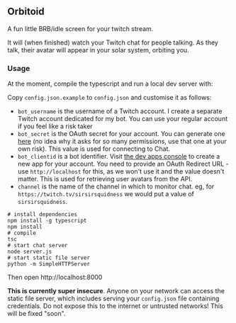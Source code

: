 ## Orbitoid

A fun little BRB/idle screen for your twitch stream.

It will (when finished) watch your Twitch chat for people talking. As they talk, their avatar will appear in your solar system, orbiting you.


### Usage

At the moment, compile the typescript and run a local dev server with:

Copy `config.json.example` to `config.json` and customise it as follows:

* `bot_username` is the username of a Twitch account. I create a separate Twitch account dedicated for my bot. You can use your regular account if you feel like a risk taker
* `bot_secret` is the OAuth secret for your account. You can generate one [here](https://twitchapps.com/tmi/) (no idea why it asks for so many permissions, use that one at your own risk). This value is used for connecting to Chat.
* `bot_clientid`  is a bot identifier. Visit [the dev apps console](https://dev.twitch.tv/console/apps/) to create a new app for your account. You need to provide an OAuth Redirect URL - use `http://localhost` for this, as we won't use it and the value doesn't matter. This is used for retrieving user avatars from the API.
* `channel` is the name of the channel in which to monitor chat. eg, for `https://twitch.tv/sirsirsquidness` we would put a value of `sirsirsquidness`.

```
# install dependencies
npm install -g typescript
npm install
# compile
tsc
# start chat server
node server.js
# start static file server
python -m SimpleHTTPServer
```

Then open http://localhost:8000

**This is currently super insecure**. Anyone on your network can access the static file server, which includes serving your `config.json` file containing credentials. Do not expose this to the internet or untrusted networks! This will be fixed "soon". 
